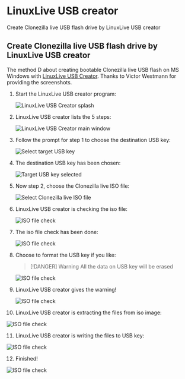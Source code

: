# LinuxLive USB creator

Create Clonezilla live USB flash drive by LinuxLive USB creator

## Create Clonezilla live USB flash drive by LinuxLive USB creator

The method D about creating bootable Clonezilla live USB flash on MS Windows with [LinuxLive USB Creator](https://www.linuxliveusb.com/). Thanks to Victor Westmann for providing the screenshots.

1. Start the LinuxLive USB creator program:

   ![LinuxLive USB Creator splash](./images/linuxlive-usb-creator/thumbdrive_00.png)

2. LinuxLive USB creator lists the 5 steps:

   ![LinuxLive USB Creator main window](./images/linuxlive-usb-creator/00.png)

3. Follow the prompt for step 1 to choose the destination USB key:

   ![Select target USB key](./images/linuxlive-usb-creator/01.png)

4. The destination USB key has been chosen:

   ![Target USB key selected](./images/linuxlive-usb-creator/02.png)

5. Now step 2, choose the Clonezilla live ISO file:

   ![Select Clonezilla live ISO file](./images/linuxlive-usb-creator/03a.png)

6. LinuxLive USB creator is checking the iso file:

   ![ISO file check](./images/linuxlive-usb-creator/03b.png)

7. The iso file check has been done:

   ![ISO file check](./images/linuxlive-usb-creator/04.png)

8. Choose to format the USB key if you like:

   > [!DANGER] Warning<!-- eslint-disable-line markdown/no-missing-label-refs -- GitHub alerts -->
   > All the data on USB key will be erased

   ![ISO file check](./images/linuxlive-usb-creator/05.png)

9. LinuxLive USB creator gives the warning!

   ![ISO file check](./images/linuxlive-usb-creator/06a.png)

10. LinuxLive USB creator is extracting the files from iso image:

![ISO file check](./images/linuxlive-usb-creator/06b.png)

11. LinuxLive USB creator is writing the files to USB key:

![ISO file check](./images/linuxlive-usb-creator/07.png)

12. Finished!

![ISO file check](./images/linuxlive-usb-creator/08.png)
